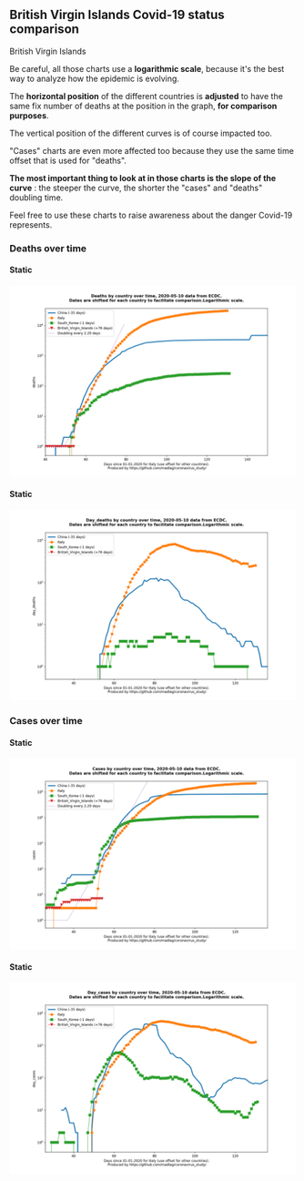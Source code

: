 ## British Virgin Islands Covid-19 status comparison 

British Virgin Islands



Be careful, all those charts use a **logarithmic scale**, because it's the best way to analyze how the epidemic is evolving.
 
The **horizontal position** of the different countries is **adjusted** to have the same fix number of deaths at the position in the graph, **for comparison purposes**.

The vertical position of the different curves is of course impacted too.

"Cases" charts are even more affected too because they use the same time offset that is used for "deaths".

**The most important thing to look at in those charts is the slope of the curve** : the steeper the curve, the shorter the "cases" and "deaths" doubling time.

Feel free to use these charts to raise awareness about the danger Covid-19 represents. 


 
### Deaths over time
 
#### Static
![British Virgin Islands covid-19 deaths static chart](https://raw.githubusercontent.com/madlag/coronavirus_study/master/notebooks/graphs/2020-05-10/countries/British_Virgin_Islands/2020-05-10_British_Virgin_Islands_deaths.png "British Virgin Islands covid-19 deaths static chart")   
 
#### Static
![British Virgin Islands covid-19 daily deaths static chart](https://raw.githubusercontent.com/madlag/coronavirus_study/master/notebooks/graphs/2020-05-10/countries/British_Virgin_Islands/2020-05-10_British_Virgin_Islands_day_deaths.png "British Virgin Islands covid-19 day_deaths static chart")   

 
### Cases over time
 
#### Static
![British Virgin Islands covid-19 cases static chart](https://raw.githubusercontent.com/madlag/coronavirus_study/master/notebooks/graphs/2020-05-10/countries/British_Virgin_Islands/2020-05-10_British_Virgin_Islands_cases.png "British Virgin Islands covid-19 cases static chart")   
 
#### Static
![British Virgin Islands covid-19 daily cases static chart](https://raw.githubusercontent.com/madlag/coronavirus_study/master/notebooks/graphs/2020-05-10/countries/British_Virgin_Islands/2020-05-10_British_Virgin_Islands_day_cases.png "British Virgin Islands covid-19 day_cases static chart")   

